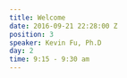 ```yaml
---
title: Welcome
date: 2016-09-21 22:28:00 Z
position: 3
speaker: Kevin Fu, Ph.D
day: 2
time: 9:15 - 9:30 am
---
```


